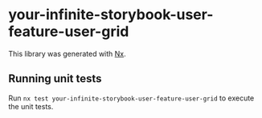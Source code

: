 # your-infinite-storybook-user-feature-user-grid

This library was generated with [Nx](https://nx.dev).

## Running unit tests

Run `nx test your-infinite-storybook-user-feature-user-grid` to execute the unit tests.

